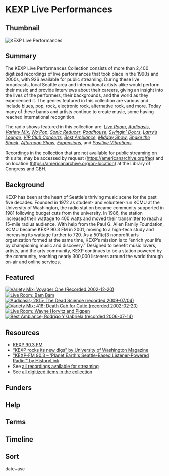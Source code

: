 # KEXP Live Performances 

## Thumbnail

![KEXP Live Performances](https://s3.amazonaws.com/americanarchive.org/special-collections/kexp_2011_6237938166.jpg "KEXP Live Performances Special Collection")

## Summary

The KEXP Live Performances Collection consists of more than 2,400 digitized recordings of live performances that took place in the 1990s and 2000s, with 926 available for public streaming. During these live broadcasts, local Seattle area and international artists alike would perform their music and provide interviews about their careers, giving an insight into the lives of the performers, their backgrounds, and the world as they experienced it. The genres featured in this collection are various and include blues, pop, rock, electronic rock, alternative rock, and more. Today many of these bands and artists continue to create music, some having reached international recognition.

The radio shows featured in this collection are:  [*Live Room*](https://americanarchive.org/catalog?f%5Baccess_types%5D%5B%5D=online&f%5Bseries_titles%5D%5B%5D=Live+Room&sort=asset_date+asc), [*Audioasis*](https://americanarchive.org/catalog?f%5Baccess_types%5D%5B%5D=online&f%5Bseries_titles%5D%5B%5D=Audioasis&sort=asset_date+asc), [*Variety Mix*](https://americanarchive.org/catalog?f%5Baccess_types%5D%5B%5D=online&f%5Bseries_titles%5D%5B%5D=Variety+Mix&sort=asset_date+asc), [*Wo’Pop*](https://americanarchive.org/catalog?f%5Baccess_types%5D%5B%5D=online&f%5Bseries_titles%5D%5B%5D=Wo%27+Pop&sort=asset_date+asc), [*Sonic Reducer*](https://americanarchive.org/catalog?f%5Baccess_types%5D%5B%5D=online&f%5Bseries_titles%5D%5B%5D=Sonic+Reducer&sort=asset_date+asc), [*Roadhouse*](https://americanarchive.org/catalog?f%5Baccess_types%5D%5B%5D=online&f%5Bseries_titles%5D%5B%5D=Roadhouse&sort=asset_date+asc), [*Swingin’ Doors*](https://americanarchive.org/catalog?f%5Baccess_types%5D%5B%5D=online&f%5Bseries_titles%5D%5B%5D=Swingin%27+Doors&sort=asset_date+asc), [*Larry’s Lounge*](https://americanarchive.org/catalog?f%5Baccess_types%5D%5B%5D=online&f%5Bseries_titles%5D%5B%5D=Larry%27s+Lounge&sort=asset_date+asc), [*VIP Club Concerts*](https://americanarchive.org/catalog?f%5Baccess_types%5D%5B%5D=online&f%5Bseries_titles%5D%5B%5D=VIP+Club+Concerts&sort=asset_date+asc), [*Best Ambiance*](https://americanarchive.org/catalog?f%5Baccess_types%5D%5B%5D=online&f%5Bseries_titles%5D%5B%5D=Best+Ambiance&sort=asset_date+asc), [*Midday Show*](https://americanarchive.org/catalog?f%5Baccess_types%5D%5B%5D=online&f%5Bseries_titles%5D%5B%5D=Midday+Show&sort=asset_date+asc), [*Shake the Shack*](https://americanarchive.org/catalog?f%5Baccess_types%5D%5B%5D=online&f%5Bseries_titles%5D%5B%5D=Shake+the+Shack&sort=asset_date+asc), [*Afternoon Show*](https://americanarchive.org/catalog/cpb-aacip-24-51vdnjvb), [*Expansions*](https://americanarchive.org/catalog/cpb-aacip-24-3331zhfg), and [*Positive Vibrations*](https://americanarchive.org/catalog?f%5Baccess_types%5D%5B%5D=online&f%5Bseries_titles%5D%5B%5D=Positive+Vibrations&sort=asset_date+asc).

Recordings in the collection that are not available for public streaming on this site, may be accessed by request (https://americanarchive.org/faq) and on location (https://americanarchive.org/on-location) at the Library of Congress and GBH. 


## Background

KEXP has been at the heart of Seattle's thriving music scene for the past five decades. Founded in 1972 as student- and volunteer-run KCMU at the University of Washington, the radio station became community supported in 1981 following budget cuts from the university. In 1986, the station increased their wattage to 400 watts and moved their transmitter to reach a 15-mile radius audience. With help from the Paul G. Allen Family Foundation, KCMU became KEXP 90.3 FM in 2001, moving to a high-tech study and increasing its wattage further to 720. As a 501(c)3 nonprofit arts organization formed at the same time, KEXP’s mission is to “enrich your life by championing music and discovery.” Designed to benefit music lovers, artists, and the arts community, KEXP continues to be a station powered by the community, reaching nearly 300,000 listeners around the world through on-air and online services. 


## Featured

[![Variety Mix; Voyager One (Recorded 2002-12-20)](https://s3.amazonaws.com/americanarchive.org/special-collections/2990637634_d255190440_k.jpg)](/catalog/cpb-aacip-24-977sr542)
[![Live Room; Bam Bam](https://s3.amazonaws.com/americanarchive.org/special-collections/2990637634_d255190440_k.jpg)](/catalog/cpb-aacip-24-g73707wz6j)
[![Audioasis; 2815; The Dead Science (recorded 2009-07/04)](https://s3.amazonaws.com/americanarchive.org/special-collections/2990637634_d255190440_k.jpg)](/catalog/cpb-aacip-24-01bk3k5h)
[![Variety Mix; 418; Death Cab for Cutie (recorded 2002-02-20)](https://s3.amazonaws.com/americanarchive.org/special-collections/2990637634_d255190440_k.jpg)](/catalog/cpb-aacip-24-214mw8t7) 
[![Live Room; Wayne Horvitz and Pigpen](https://s3.amazonaws.com/americanarchive.org/special-collections/2990637634_d255190440_k.jpg)](/catalog/cpb-aacip-24-hm52f7k29p) 
[![Best Ambiance; Rodrigo Y Gabriela (recorded 2006-07-14)](https://s3.amazonaws.com/americanarchive.org/special-collections/2990637634_d255190440_k.jpg)](/catalog/cpb-aacip-24-19f4qw57) 
 
## Resources

- [KEXP 90.3 FM](https://www.kexp.org/)
- [“KEXP rocks its new digs” by University of Washington Magazine](https://magazine.washington.edu/feature/kexp-rocks-its-new-digs/)
- ["KEXP-FM 90.3 – 'Planet Earth's Seattle-Based Listener-Powered Radio'" by HistoryLink](https://www.historylink.org/file/20790)
- See [all recordings available for streaming](https://americanarchive.org/catalog?f%5Bcontributing_organizations%5D%5B%5D=KEXP+%28WA%29&f[access_types][]=online)
- See [all digitized items in the collection](https://americanarchive.org/catalog?f%5Baccess_types%5D%5B%5D=all&f%5Bcontributing_organizations%5D%5B%5D=KEXP+%28WA%29&sort=title+asc)

## Funders

## Help

## Terms

## Timeline

## Sort

date+asc

